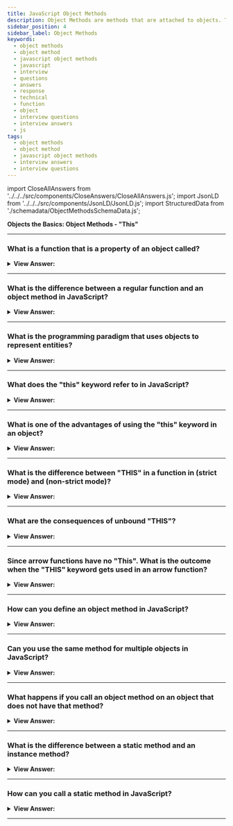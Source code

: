 ```yaml
---
title: JavaScript Object Methods
description: Object Methods are methods that are attached to objects. They can be called on objects. Frontend Phone Interview Questions and Answers
sidebar_position: 4
sidebar_label: Object Methods
keywords:
  - object methods
  - object method
  - javascript object methods
  - javascript
  - interview
  - questions
  - answers
  - response
  - technical
  - function
  - object
  - interview questions
  - interview answers
  - js
tags:
  - object methods
  - object method
  - javascript object methods
  - interview answers
  - interview questions
---
```


import CloseAllAnswers from '../../../src/components/CloseAnswers/CloseAllAnswers.js';
import JsonLD from '../../../src/components/JsonLD/JsonLD.js';
import StructuredData from './schemadata/ObjectMethodsSchemaData.js';

<JsonLD data={StructuredData} />

<head>
  <title>Object Methods | JavaScript Frontend Phone Interview Answers</title>
</head>

**Objects the Basics: Object Methods - "This"**

<CloseAllAnswers />

---

### What is a function that is a property of an object called?

<details>
  <summary><strong>View Answer:</strong></summary>
  <div>
  <div><strong>Interview Response:</strong> A function that is a property of an object is called a "method" in JavaScript programming. Methods are used to perform actions or manipulate object data.
</div><br />
  <div><strong className="codeExample">Code Example:</strong><br /><br />

  <div></div>

```js
let user = {
  name: 'John',
  age: 30,
};

// Here sayHi is a method of the object user
user.sayHi = function () {
  console.log('Hello, JavaScript');
};

user.sayHi(); // Hello, JavaScript
```

  </div>
  </div>
</details>

---

### What is the difference between a regular function and an object method in JavaScript?

<details>
  <summary><strong>View Answer:</strong></summary>
  <div>
  <div><strong>Interview Response:</strong> In JavaScript, regular functions are standalone, while object methods are functions attached to objects. Methods have access to object properties through the 'this' keyword.
  </div><br />
  <div><strong className="codeExample">Code Example:</strong><br /><br />

  <div></div>

```js
// Regular Function
function greet() {
  console.log('Hello!');
}

greet(); // Invoking the regular function

// Object with a Method
const person = {
  name: 'John',
  greet: function() {
    console.log('Hello, ' + this.name + '!');
  }
};

person.greet(); // Invoking the object method
```

  </div>
  </div>
</details>

---

### What is the programming paradigm that uses objects to represent entities?

<details>
  <summary><strong>View Answer:</strong></summary>
  <div>
  <div><strong>Interview Response:</strong> The programming paradigm that uses objects to represent entities is called Object-Oriented Programming (OOP). It emphasizes encapsulation, inheritance, and polymorphism for code organization.
</div>
  </div>
</details>

---

### What does the "this" keyword refer to in JavaScript?

<details>
  <summary><strong>View Answer:</strong></summary>
  <div>
  <div><strong>Interview Response:</strong> The "this" keyword in JavaScript refers to the object to which it belongs, and it has varying values depending on where it is used.<br /><br />
  <ol>
    <li>In a method, this refers to the owner object.</li>
    <li>Alone, this refers to the global object.</li>
    <li>In a function, this refers to the global object.</li>
    <li>In strict mode, this is undefined.</li>
    <li>In an event, this refers to the element that received the event.</li>
    <li>Methods like call() and apply() can refer "this" to any object.</li>
    <li>Arrow functions have no this.</li>
  </ol>
</div>
  </div>
</details>

---

### What is one of the advantages of using the "this" keyword in an object?

<details>
  <summary><strong>View Answer:</strong></summary>
  <div>
  <div><strong>Interview Response:</strong> The "this" keyword provides object context, allowing access to its properties and methods, promoting code reusability, and easier maintenance. The "this" keyword holds a reference to the object and, in return, removes any effort to nullify it later in the code.
</div><br />
  <div><strong className="codeExample">Code Example:</strong> “THIS” refers to the object<br /><br />

  <div></div>

```js
let user = {
  name: 'John',
  age: 30,

  sayHi() {
    console.log(this.name); // this works as intended
  },
};

let admin = user;
user = null; // attempt to override the object fails

admin.sayHi(); // console.logs John
```

  </div><br />
  <div><strong className="codeExample">Code Example:</strong> Fails without the “THIS” keyword<br /><br />

  <div></div>

```js
let user = {
  name: 'John',
  age: 30,

  sayHi() {
    console.log(user.name); // leads to an error
  },
};

let admin = user;
user = null; // overwrite to make things obvious

admin.sayHi(); // TypeError: Cannot read property 'name' of null
```

  </div>
  </div>
</details>

---

### What is the difference between "THIS" in a function in (strict mode) and (non-strict mode)?

<details>
  <summary><strong>View Answer:</strong></summary>
  <div>
  <div><strong>Interview Response:</strong> In non-strict mode, the ‘this’ keyword in a function refers to the global object if the function is called without being accessed on anything. In strict mode, the ‘this’ keyword in a function is undefined if the function is called without being accessed on anything.
</div><br />
  <div><strong className="codeExample">Code Example:</strong> In non-strict mode, the following code will print "window"<br /><br />

  <div></div>

```js
function myFunction() {
  console.log(this);
}

myFunction();
```

  </div><br />
  <div><strong className="codeExample">Code Example:</strong> Non-strict Mode<br /><br />

  <div></div>

```js
"use strict";

function myFunction() {
  console.log(this);
}

myFunction();
```

  </div>
  </div>
</details>

---

### What are the consequences of unbound "THIS"?

<details>
  <summary><strong>View Answer:</strong></summary>
  <div>
  <div><strong>Interview Response:</strong> Unbound this in JavaScript leads to the loss of context, resulting in runtime errors or unexpected behavior when attempting to access properties or methods that rely on the proper binding of this.
</div><br />
  <div><strong>Interview Response:</strong> In JavaScript, the “this” keyword is free. Its value is evaluated at run-time and does not depend on where the method was defined. But instead, the object that precedes the dot. The concept of run-time evaluated "this" has both pluses and minuses. On the one hand, a function can get reused for different objects, and on the other hand, greater flexibility creates more possibilities for mistakes.
</div><br />
  <div><strong className="codeExample">Code Example:</strong> Unbound "this"<br /><br />

  <div></div>

```js
function myFunction() {
  console.log(this); // 'this' refers to the global object (e.g., Window in a browser)

  this.myProperty = "Hello"; // Adding a property to the global object

  function innerFunction() {
    console.log(this.myProperty); // 'this' is unbound, so 'myProperty' is undefined
  }

  innerFunction();
}

myFunction();
```

  </div>
  </div>
</details>

---

### Since arrow functions have no "This". What is the outcome when the "THIS" keyword gets used in an arrow function?

<details>
  <summary><strong>View Answer:</strong></summary>
  <div>
  <div><strong>Interview Response:</strong> The outcome in an arrow function is a return of undefined. This outcome is because there is no access to the global window.
</div><br />
  <div><strong className="codeExample">Code Example:</strong> Regular Function<br /><br />

  <div></div>

```js
const brunch = {
  food: 'Dim sum',
  beverage: 'Jasmine tea',
  order: function () {
    return `I'll have the ${this.food} with ${this.beverage} please.`;
  },
};

// the console log returns "I'll have the Dim sum with Jasmine tea please."
console.log(brunch.order());
```

  </div><br />
  <div><strong className="codeExample">Code Example:</strong> Arrow Function<br /><br />

  <div></div>

```js
const brunch = {
  food: 'Dim sum',
  beverage: 'Jasmine tea',
  order: () => {
    return `I'll have the ${this.food} with ${this.beverage} please.`;
  },
};

// the console log returns "I'll have the undefined with undefined please."
console.log(brunch.order());
```

  </div><br />
  <div><strong className="codeExample">Code Example:</strong> Proof that “THIS” refers to the global window object.<br /><br />

  <div></div>

```js
window.food = 'pizza'; // global object variables
window.beverage = 'beer';

const brunch = {
  food: 'Dim sum',
  beverage: 'Jasmine tea',
  order: () => {
    return `I'll have the ${this.food} with ${this.beverage} please.`;
  },
};

// the console log returns "I'll have the pizza with beer please."
console.log(brunch.order());
```

  </div>
  </div>
</details>

---

### How can you define an object method in JavaScript?

<details>
  <summary><strong>View Answer:</strong></summary>
  <div>
  <div><strong>Interview Response:</strong> In JavaScript, you can define an object method by assigning a function to a property within an object literal or using the ES6 method shorthand syntax.
  </div><br />
  <div><strong className="codeExample">Code Example:</strong><br /><br />

  <div></div>

```js
const myObject = {
  myMethod: function() {
    console.log("This is a method.");
  }
};

// Logs "This is a method."
myObject.myMethod(); // Calling the object method
```

  </div>
  </div>
</details>

---

### Can you use the same method for multiple objects in JavaScript?

<details>
  <summary><strong>View Answer:</strong></summary>
  <div>
  <div><strong>Interview Response:</strong> Yes, in JavaScript you can use the same method for multiple objects by assigning the method to their prototype or creating a shared function and referencing it.
  </div><br />
  <div><strong className="codeExample">Code Example:</strong><br /><br />

  <div></div>

```js
// Method definition
function myMethod() {
  console.log("This is a shared method.");
}

// Object creation
const obj1 = {};
const obj2 = {};

// Assigning method to objects
obj1.myMethod = myMethod;
obj2.myMethod = myMethod;

// Calling the shared method on objects
obj1.myMethod(); // Prints "This is a shared method."
obj2.myMethod(); // Prints "This is a shared method."
```

  </div>
  </div>
</details>

---

### What happens if you call an object method on an object that does not have that method?

<details>
  <summary><strong>View Answer:</strong></summary>
  <div>
  <div><strong>Interview Response:</strong> If you call a method on an object that doesn't have it, a TypeError is thrown, stating that the method is not a function.</div><br />
  <div><strong className="codeExample">Code Example:</strong><br /><br />

  <div></div>

```js
const obj1 = {
  myMethod: function() {
    console.log("This is obj1's method.");
  }
};

const obj2 = {};

obj1.myMethod(); // Calling method on obj1
obj2.myMethod(); // Calling method on obj2 (which does not have the method)
```

  </div>
  </div>
</details>

---

### What is the difference between a static method and an instance method?

<details>
  <summary><strong>View Answer:</strong></summary>
  <div>
  <div><strong>Interview Response:</strong> In JavaScript, a static method is associated with a class and called on the class itself, while an instance method is associated with an object instance and called on that instance.</div><br />
  <div><strong className="codeExample">Code Example:</strong><br /><br />

  <div></div>

```js
class MyClass {
  static staticMethod() {
    console.log('This is a static method.');
  }

  instanceMethod() {
    console.log('This is an instance method.');
  }
}

MyClass.staticMethod(); // "This is a static method."

let instance = new MyClass();
instance.instanceMethod(); // "This is an instance method."
```

  </div>
  </div>
</details>

---

### How can you call a static method in JavaScript?

<details>
  <summary><strong>View Answer:</strong></summary>
  <div>
  <div><strong>Interview Response:</strong> To call a static method in JavaScript, you reference the class itself followed by the static method name, separated by a period. No instance is required.</div><br />
  <div><strong className="codeExample">Code Example:</strong><br /><br />

  <div></div>

```js
class MyClass {
  static myStaticMethod() {
    console.log('Hello from the static method!');
  }
}

MyClass.myStaticMethod(); // Outputs: "Hello from the static method!"
```

  </div>
  </div>
</details>

---
